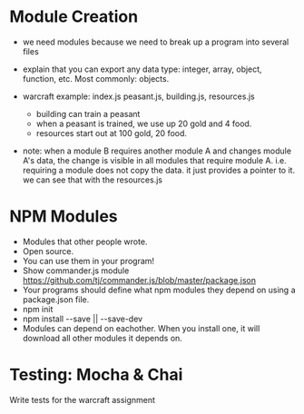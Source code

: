 # Module Creation

- we need modules because we need to break up a program into several files
- explain that you can export any data type: integer, array, object, function, etc. Most commonly: objects.
- warcraft example: index.js peasant.js, building.js, resources.js
	- building can train a peasant
	- when a peasant is trained, we use up 20 gold and 4 food.
	- resources start out at 100 gold, 20 food.

- note: when a module B requires another module A and changes module A's data, the change is visible in all modules that require module A. i.e. requiring a module does not copy the data. it just provides a pointer to it. we can see that with the resources.js


# NPM Modules

- Modules that other people wrote. 
- Open source.
- You can use them in your program!
- Show commander.js module https://github.com/tj/commander.js/blob/master/package.json
- Your programs should define what npm modules they depend on using a package.json file.
- npm init
- npm install --save || --save-dev
- Modules can depend on eachother. When you install one, it will download all other modules it depends on.

# Testing: Mocha & Chai

Write tests for the warcraft assignment



